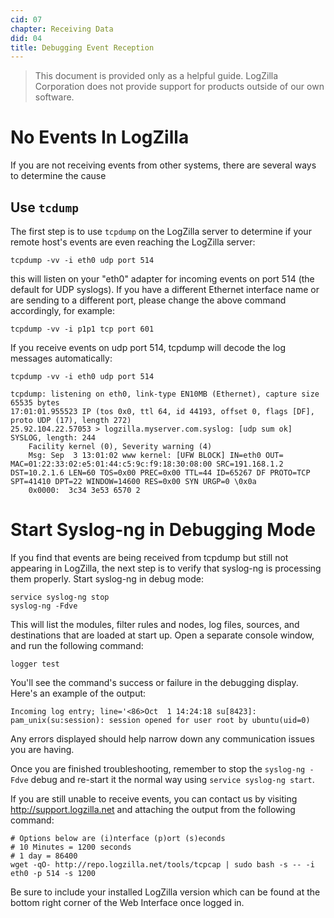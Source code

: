 ```yaml
---
cid: 07
chapter: Receiving Data
did: 04
title: Debugging Event Reception
---
```



>This document is provided only as a helpful guide. LogZilla Corporation does not provide support for products outside of our own software.

# No Events In LogZilla
If you are not receiving events from other systems, there are several ways to determine the cause

## Use `tcdump`
The first step is to use `tcpdump` on the LogZilla server to determine if your remote host's events are even reaching the LogZilla server:

    tcpdump -vv -i eth0 udp port 514
this will listen on your "eth0" adapter for incoming events on port 514 (the default for UDP syslogs). If you have a different Ethernet interface name or are sending to a different port, please change the above command accordingly, for example:

    tcpdump -vv -i p1p1 tcp port 601

If you receive events on udp port 514, tcpdump will decode the log messages automatically:

    tcpdump -vv -i eth0 udp port 514

    tcpdump: listening on eth0, link-type EN10MB (Ethernet), capture size 65535 bytes
    17:01:01.955523 IP (tos 0x0, ttl 64, id 44193, offset 0, flags [DF], proto UDP (17), length 272)
    25.92.104.22.57053 > logzilla.myserver.com.syslog: [udp sum ok] SYSLOG, length: 244
        Facility kernel (0), Severity warning (4)
        Msg: Sep  3 13:01:02 www kernel: [UFW BLOCK] IN=eth0 OUT= MAC=01:22:33:02:e5:01:44:c5:9c:f9:18:30:08:00 SRC=191.168.1.2 DST=10.2.1.6 LEN=60 TOS=0x00 PREC=0x00 TTL=44 ID=65267 DF PROTO=TCP SPT=41410 DPT=22 WINDOW=14600 RES=0x00 SYN URGP=0 \0x0a
        0x0000:  3c34 3e53 6570 2

# Start Syslog-ng in Debugging Mode

If you find that events are being received from tcpdump but still not appearing in LogZilla, the next step is to verify that syslog-ng is processing them properly. Start syslog-ng in debug mode:

    service syslog-ng stop
    syslog-ng -Fdve

This will list the modules, filter rules and nodes, log files, sources, and destinations that are loaded at start up. Open a separate console window, and run the following command:

    logger test

You'll see the command's success or failure in the debugging display. Here's an example of the output:

    Incoming log entry; line='<86>Oct  1 14:24:18 su[8423]: pam_unix(su:session): session opened for user root by ubuntu(uid=0)

Any errors displayed should help narrow down any communication issues you are having.

Once you are finished troubleshooting, remember to stop the `syslog-ng -Fdve` debug and re-start it the normal way using `service syslog-ng start`.

If you are still unable to receive events, you can contact us by visiting http://support.logzilla.net and attaching the output from the following command:

    # Options below are (i)nterface (p)ort (s)econds
    # 10 Minutes = 1200 seconds
    # 1 day = 86400
    wget -qO- http://repo.logzilla.net/tools/tcpcap | sudo bash -s -- -i eth0 -p 514 -s 1200

Be sure to include your installed LogZilla version which can be found at the bottom right corner of the Web Interface once logged in.
